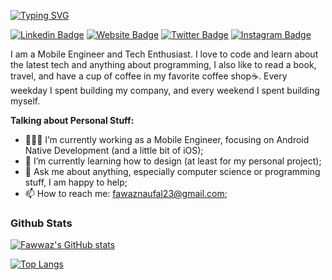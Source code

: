 [![Typing SVG](https://readme-typing-svg.herokuapp.com/?lines=Hello+There!;My+Name+is+Naufal+👋)](https://git.io/typing-svg)

[![Linkedin Badge](https://img.shields.io/badge/-LinkedIn-0e76a8?style=flat-square&logo=Linkedin&logoColor=white)](https://linkedin.com/in/naufal-fawwaz-andriawan)
[![Website Badge](https://img.shields.io/badge/Website-3b5998?style=flat-square&logo=google-chrome&logoColor=white)](https://andriawan24.github.io)
[![Twitter Badge](https://img.shields.io/badge/-Twitter-00acee?style=flat-square&logo=Twitter&logoColor=white)](https://twitter.com/fawaznaufal23)
[![Instagram Badge](https://img.shields.io/badge/-Instagram-e4405f?style=flat-square&logo=Instagram&logoColor=white)](https://instagram.com/andriawan245/)

I am a Mobile Engineer and Tech Enthusiast. I love to code and learn about the latest tech and anything about programming, I also like to read a book, travel, and have a cup of coffee in my favorite coffee shop☕️. Every weekday I spent building my company, and every weekend I spent building myself.

**Talking about Personal Stuff:**

- 👨🏻‍💻 I’m currently working as a Mobile Engineer, focusing on Android Native Development (and a little bit of iOS);
- 🚀 I’m currently learning how to design (at least for my personal project);
- 💬 Ask me about anything, especially computer science or programming stuff, I am happy to help;
- 📫 How to reach me: [fawaznaufal23@gmail.com](mailto:fawaznaufal23@gmail.com);

### Github Stats
[![Fawwaz's GitHub stats](https://github-readme-stats.vercel.app/api?username=andriawan24)](https://github.com/anuraghazra/github-readme-stats)

[![Top Langs](https://github-readme-stats.vercel.app/api/top-langs/?username=andriawan24&layout=compact)](https://github.com/anuraghazra/github-readme-stats)
